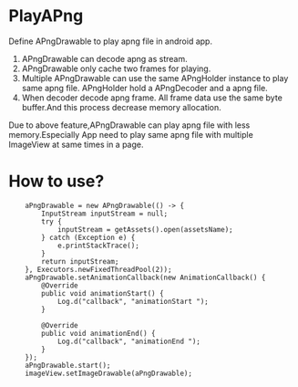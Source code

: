 # PlayAPng
Define APngDrawable to play apng file in android app.
1. APngDrawable can decode apng as stream.
2. APngDrawable only cache two frames for playing.
3. Multiple APngDrawable can use the same APngHolder instance to play same apng file. APngHolder hold a APngDecoder and a apng file.
4. When decoder decode apng frame. All frame data use the same byte buffer.And this process decrease memory allocation.

Due to above feature,APngDrawable can play apng file with less memory.Especially App need to play same apng file with multiple ImageView at same times in a page.

# How to use?

        aPngDrawable = new APngDrawable(() -> {
            InputStream inputStream = null;
            try {
                inputStream = getAssets().open(assetsName);
            } catch (Exception e) {
                e.printStackTrace();
            }
            return inputStream;
        }, Executors.newFixedThreadPool(2));
        aPngDrawable.setAnimationCallback(new AnimationCallback() {
            @Override
            public void animationStart() {
                Log.d("callback", "animationStart ");
            }

            @Override
            public void animationEnd() {
                Log.d("callback", "animationEnd ");
            }
        });
        aPngDrawable.start();
        imageView.setImageDrawable(aPngDrawable);
